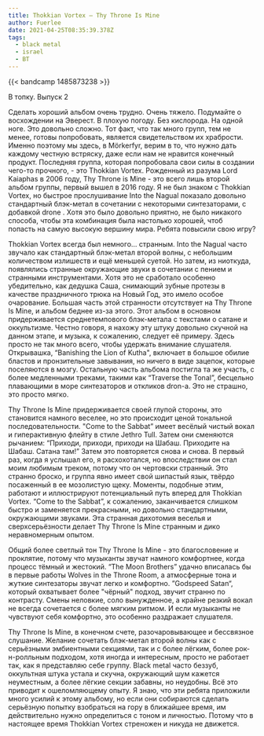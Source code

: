 ```yaml
---
title: Thokkian Vortex — Thy Throne Is Mine
author: Fuerlee
date: 2021-04-25T08:35:39.378Z
tags:
  - black metal
  - israel
  - ВТ
---
```

{{< bandcamp 1485873238 >}}

В топку. Выпуск 2



Сделать хороший альбом очень трудно. Очень тяжело. Подумайте о восхождении на Эверест. В плохую погоду. Без кислорода. На одной ноге. Это довольно сложно. Тот факт, что так много групп, тем не менее, готовы попробовать, является свидетельством их храбрости. Именно поэтому мы здесь, в Mörkerfyr, верим в то, что нужно дать каждому честную встряску, даже если нам не нравится конечный продукт. Последняя группа, которая попробовала свои силы в создании чего-то прочного, - это Thokkian Vortex. Рожденный из разума Lord Kaiaphas в 2006 году, Thy Throne is Mine - это всего лишь второй альбом группы, первый вышел в 2016 году. Я не был знаком с Thokkian Vortex, но быстрое прослушивание Into the Nagual показало довольно стандартный блэк-метал в сочетании с некоторыми синтезаторами, с добавкой drone . Хотя это было довольно приятно, не было никакого способа, чтобы эта комбинация была настолько хорошей, чтоб попасть на самую высокую вершину мира. Ребята повысили свою игру?



Thokkian Vortex всегда был немного... странным. Into the Nagual часто звучало как стандартный блэк-метал второй волны, с небольшим количеством излишеств и ещё меньшей суетой. Но затем, из ниоткуда, появлялись странные окружающие звуки в сочетании с пением и странными инструментами. Хотя это не сработало особенно убедительно, как дедушка Саша, снимающий зубные протезы в качестве праздничного трюка на Новый Год, это имело особое очарование. Большая часть этой странности отсутствует на Thy Throne Is Mine, и альбом беднее из-за этого. Этот альбом в основном придерживается среднетемпового блэк-метала с текстами о сатане и оккультизме. Честно говоря, я нахожу эту штуку довольно скучной на данном этапе, и музыка, к сожалению, следует её примеру. Здесь просто не так много всего, чтобы удержать внимание слушателя. Открывашка, “Banishing the Lion of Kutha", включает в большое обилие бластов и пронзительные завывания, но ничего в виде зацепок, которые поселяются в мозгу. Остальную часть альбома постигла та же участь, с более медленными треками, такими как “Traverse the Tonal”, бесцельно плавающими в море синтезаторов и откликов dron-а. Это не страшно, это просто мягко.



Thy Throne Is Mine придерживается своей глупой стороны, это становится намного веселее, но это происходит ценой тональной последовательности. "Come to the Sabbat” имеет весёлый чистый вокал и гиперактивную флейту в стиле Jethro Tull. Затем они сменяются рычанием: “Приходи, приходи, приходи на Шабаш. Приходите на Шабаш. Сатана там!” Затем это повторяется снова и снова. В первый раз, когда я услышал его, я расхохотался, но впоследствии он стал моим любимым треком, потому что он чертовски странный. Это странно броско, и группа явно имеет свой шипастый язык, твёрдо посаженный в ее мозолистую щеку. Моменты, подобные этим, работают и иллюстрируют потенциальный путь вперед для Thokkian Vortex. “Come to the Sabbat”, к сожалению, заканчивается слишком быстро и заменяется прекрасными, но довольно стандартными, окружающими звуками. Эта странная дихотомия веселья и сверхсерьёзности делает Thy Throne Is Mine странным и дико неравномерным опытом.



Общий более светлый тон Thy Throne Is Mine - это благословение и проклятие, потому что музыканты звучат намного комфортнее, когда процесс тёмный и жестокий. “The Moon Brothers” удачно вписалась бы в первые работы Wolves in the Throne Room, а атмосферные тона и жуткие синтезаторы звучат легко и комфортно. ”Godspeed Satan“, который охватывает более "чёрный" подход, звучит странно по контрасту. Смены неловкие, соло вынужденное, а крайне резкий вокал не всегда сочетается с более мягким ритмом. И если музыканты не чувствуют себя комфортно, это особенно раздражает слушателя.



Thy Throne Is Mine, в конечном счете, разочаровывающее и бессвязное слушание. Желание сочетать блэк-метал второй волны как с серьёзными эмбиентными секциями, так и с более лёгким, более рок-н-ролльным подходом, хотя иногда и интересным, просто не работает так, как я представляю себе группу. Black metal часто беззуб, оккультная штука устала и скучна, окружающий шум кажется неуместным, а более лёгкие секции забавны, но неудобны. Всё это приводит к ошеломляющему опыту. Я знаю, что эти ребята приложили много усилий к этому альбому, но если они собираются сделать серьёзную попытку взобраться на гору в ближайшее время, им действительно нужно определиться с тоном и личностью. Потому что в настоящее время Thokkian Vortex стреножен и никуда не движется.